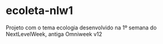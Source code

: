 # ecoleta-nlw1
Projeto com o tema ecologia desenvolvido na 1º semana do NextLevelWeek, antiga Omniweek v12
